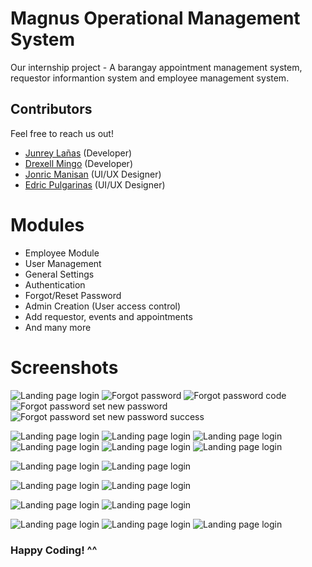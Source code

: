 # Magnus Operational Management System

Our internship project - A barangay appointment management system, requestor informantion system and employee management system.

## Contributors

Feel free to reach us out!

- [Junrey Lañas](https://www.facebook.com/profile.php?id=100010980994040) (Developer)
- [Drexell Mingo](https://www.facebook.com/Drexell.John27) (Developer)
- [Jonric Manisan](https://www.facebook.com/riczy.08) (UI/UX Designer)
- [Edric Pulgarinas](https://www.facebook.com/edric.pulgarinas.9) (UI/UX Designer)

# Modules

- Employee Module
- User Management
- General Settings
- Authentication
- Forgot/Reset Password
- Admin Creation (User access control)
- Add requestor, events and appointments
- And many more

# Screenshots

![Landing page login](screenschots/auth_login.png)
![Forgot password](screenschots/auth_forgot_password.png)
![Forgot password code](screenschots/auth_forgot_password_code.png)
![Forgot password set new password](screenschots/auth_forgot_password_set_new_password.png)
![Forgot password set new password success](screenschots/auth_password_reset_success.png)

![Landing page login](screenschots/appointment_create.png)
![Landing page login](screenschots/appointment_schedule_status.png)
![Landing page login](screenschots/clients_list.png)
![Landing page login](screenschots/appointment_history.png)
![Landing page login](screenschots/appointments_analytics.png)
![Landing page login](screenschots/appointments_list.png)

![Landing page login](screenschots/employee_add.png)
![Landing page login](screenschots/employee_list.png)

![Landing page login](screenschots/calendar_sched.png)
![Landing page login](screenschots/calendar_view.png)

![Landing page login](screenschots/requestor_add.png)
![Landing page login](screenschots/user_list.png)

![Landing page login](screenschots/general_settings.png)
![Landing page login](screenschots/general_settings_update_password.png)
![Landing page login](screenschots/general_settings_update_password_success.png)

### Happy Coding! ^^

